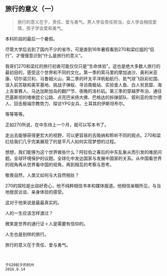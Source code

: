 ## 旅行的意义（一）

>旅行的意义在于，责任、爱与勇气。男人学会责任担当，女人学会相信爱情，孩子学会爱和勇气。

本科阶段的最后一个暑假。

尽管大学后去到了国内不少的省市，可是直到16年暑假看到270和梁红姐的“侣行”，才慢慢意识到“什么是旅行的意义”。

我哥们270和梁红的旅行初衷可能仅仅只是“生命体验”。这也是绝大多数人旅行的最初目的，感受这个世界和不同的文化。第一季的索马里的摩加迪沙、奥利米亚康、切尔诺贝利、马鲁姆火山，第二季的环太平洋帆船航行、氦气球飞跃彩虹国、误入前苏联和美军基地、挑战子弹蚁、寻访南极站、实验食人鱼、白人贫民窟、海上吉普赛人、马达加斯加岛的翻尸节、夜晚的洛杉矶。第三季的穿越罗布泊、通往巴基斯坦的喀喇昆仑公路、点亮巴米扬大佛、巴格达的拆弹部队、叙利亚的库尔德人、回击极端宗教势力、探访YPG女兵、土耳其的伊斯坦布尔。

等等等等。

正如270所说，在中东待上一个月，就可以写本书了。

走出去能够获得更宏大的视野，可以更容易的去吸纳和聆听不同的观点。270和梁红给我们几乎完美展现了的是平凡人如何实现梦想的过程。

想想，我们能够为这个世界做些什么？阿拉伯之春后的中东乱象从而引发的难民问题。全球环境保护的议题。全球化中发达国家与发展中国家的关系。从中国看世界的视角再从世界看中国的视角，再到相互的考察与思考。

敬畏自然，人类又如何与大自然相处？

270的探险是出自好奇心，他不纯粹相信书本和媒体报道。他相信亲眼所见，与当地居民访谈、亲身体验的感受。

这对于他来说是最最真实的。

人的一生应该怎样渡过？

微笑是世界的通行证＋人是需要有信仰的。

人生也是别样的旅行。

旅行的意义在于责任、爱与勇气。​

​                                                                                            
    
    于G20前夕的杭州
    2016.8.14

           
